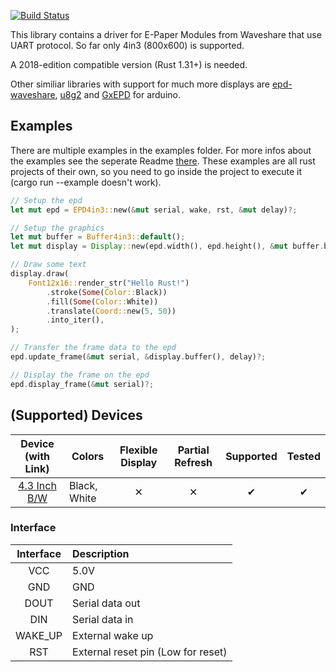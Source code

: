 [![Build Status](https://travis-ci.com/iohe/epd-waveshare-uart.svg?branch=master)](https://travis-ci.com/iohe/epd-waveshare-uart)

This library contains a driver for E-Paper Modules from Waveshare that use UART protocol. So far only 4in3 (800x600) is supported.

A 2018-edition compatible version (Rust 1.31+) is needed.

Other similiar libraries with support for much more displays are [epd-waveshare](https://github.com/Caemor/epd-waveshare),  [u8g2](https://github.com/olikraus/u8g2) and [GxEPD](https://github.com/ZinggJM/GxEPD) for arduino.

## Examples

There are multiple examples in the examples folder. For more infos about the examples see the seperate Readme [there](/examples/Readme.md). These examples are all rust projects of their own, so you need to go inside the project to execute it (cargo run --example doesn't work).

```Rust
// Setup the epd
let mut epd = EPD4in3::new(&mut serial, wake, rst, &mut delay)?;

// Setup the graphics
let mut buffer = Buffer4in3::default();
let mut display = Display::new(epd.width(), epd.height(), &mut buffer.buffer);

// Draw some text
display.draw(
    Font12x16::render_str("Hello Rust!")
        .stroke(Some(Color::Black))
        .fill(Some(Color::White))
        .translate(Coord::new(5, 50))
        .into_iter(),
);

// Transfer the frame data to the epd
epd.update_frame(&mut serial, &display.buffer(), delay)?;

// Display the frame on the epd
epd.display_frame(&mut serial)?;
```

## (Supported) Devices

| Device (with Link) | Colors | Flexible Display | Partial Refresh | Supported | Tested |
| :---: | --- | :---: | :---: | :---: | :---: |
| [4.3 Inch B/W ](https://www.waveshare.com/4.3inch-e-paper.htm) | Black, White | ✕ | ✕ | ✔ | ✔ |

### Interface

| Interface | Description |
| :---: |  :--- |
| VCC 	|   5.0V |
| GND   | 	GND |
| DOUT  | 	Serial data out |
| DIN   | 	Serial data in |
| WAKE_UP | 	External wake up |
| RST   | 	External reset pin (Low for reset) |

